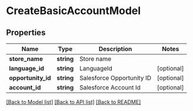 # CreateBasicAccountModel

## Properties
Name | Type | Description | Notes
------------ | ------------- | ------------- | -------------
**store_name** | **string** | Store name | 
**language_id** | **string** | LanguageId | [optional] 
**opportunity_id** | **string** | Salesforce Opportunity ID | [optional] 
**account_id** | **string** | Salesforce Account Id | [optional] 

[[Back to Model list]](../README.md#documentation-for-models) [[Back to API list]](../README.md#documentation-for-api-endpoints) [[Back to README]](../README.md)


